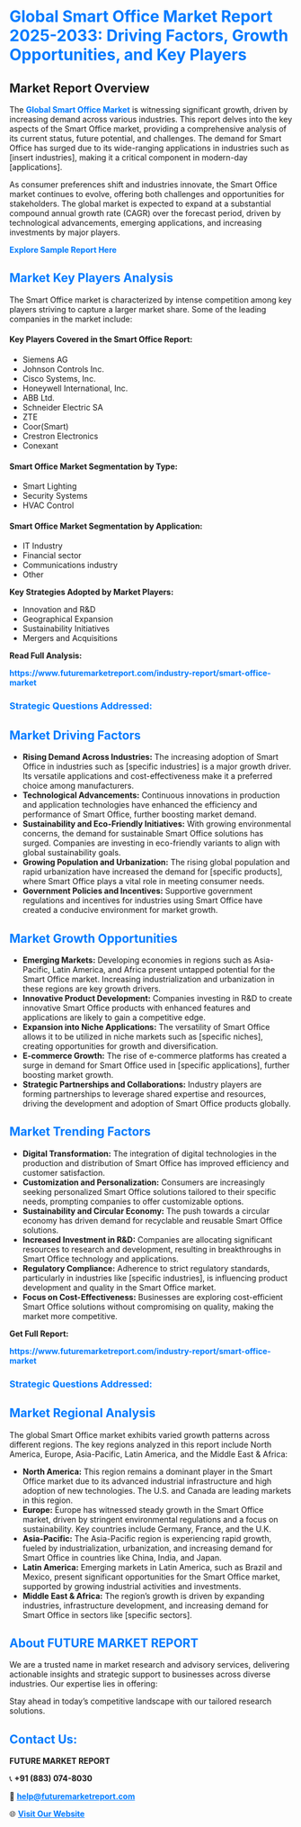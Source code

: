 <h1 style="color: #007BFF;">Global Smart Office Market Report 2025-2033: Driving Factors, Growth Opportunities, and Key Players</h1>

<section id="overview">
<h2>Market Report Overview</h2>
<p>The <a href="https://www.futuremarketreport.com/industry-report/smart-office-market" style="color: #007BFF; text-decoration: none;"><strong>Global Smart Office Market</strong></a> is witnessing significant growth, driven by increasing demand across various industries. This report delves into the key aspects of the Smart Office market, providing a comprehensive analysis of its current status, future potential, and challenges. The demand for Smart Office has surged due to its wide-ranging applications in industries such as [insert industries], making it a critical component in modern-day [applications].</p>
<p>As consumer preferences shift and industries innovate, the Smart Office market continues to evolve, offering both challenges and opportunities for stakeholders. The global market is expected to expand at a substantial compound annual growth rate (CAGR) over the forecast period, driven by technological advancements, emerging applications, and increasing investments by major players.</p>
</section>

<section id="overview">
<p><a href="https://www.futuremarketreport.com/request-sample/reportId=101147" style="color: #007BFF; text-decoration: none;"><strong>Explore Sample Report Here</strong></a></p>
</section>

<section id="key-players">
<h2 style="color: #007BFF;">Market Key Players Analysis</h2>
<p>The Smart Office market is characterized by intense competition among key players striving to capture a larger market share. Some of the leading companies in the market include:</p>
<h4>Key Players Covered in the Smart Office Report:</h4>
<ul><li>Siemens AG</li><li>Johnson Controls Inc.</li><li>Cisco Systems, Inc.</li><li>Honeywell International, Inc.</li><li>ABB Ltd.</li><li>Schneider Electric SA</li><li>ZTE</li><li>Coor(Smart)</li><li>Crestron Electronics</li><li>Conexant</li></ul>
<h4>Smart Office Market Segmentation by Type:</h4>
<ul><li>Smart Lighting</li><li>Security Systems</li><li>HVAC Control</li></ul>

<h4>Smart Office Market Segmentation by Application:</h4>
<ul><li>IT Industry</li><li>Financial sector</li><li>Communications industry</li><li>Other</li></ul>
<p><strong>Key Strategies Adopted by Market Players:</strong></p>
<ul>
<li>Innovation and R&D</li>
<li>Geographical Expansion</li>
<li>Sustainability Initiatives</li>
<li>Mergers and Acquisitions</li>
</ul>
</section>

<section>
<p><strong>Read Full Analysis: </strong></p><a href="https://www.futuremarketreport.com/industry-report/smart-office-market" style="color: #007BFF; text-decoration: none;"><strong>https://www.futuremarketreport.com/industry-report/smart-office-market</strong></a>
<h3 style="color: #007BFF;">Strategic Questions Addressed:</h3>
</section>

<section id="driving-factors">
<h2 style="color: #007BFF;">Market Driving Factors</h2>
<ul>
<li><strong>Rising Demand Across Industries:</strong> The increasing adoption of Smart Office in industries such as [specific industries] is a major growth driver. Its versatile applications and cost-effectiveness make it a preferred choice among manufacturers.</li>
<li><strong>Technological Advancements:</strong> Continuous innovations in production and application technologies have enhanced the efficiency and performance of Smart Office, further boosting market demand.</li>
<li><strong>Sustainability and Eco-Friendly Initiatives:</strong> With growing environmental concerns, the demand for sustainable Smart Office solutions has surged. Companies are investing in eco-friendly variants to align with global sustainability goals.</li>
<li><strong>Growing Population and Urbanization:</strong> The rising global population and rapid urbanization have increased the demand for [specific products], where Smart Office plays a vital role in meeting consumer needs.</li>
<li><strong>Government Policies and Incentives:</strong> Supportive government regulations and incentives for industries using Smart Office have created a conducive environment for market growth.</li>
</ul>
</section>

<section id="growth-opportunities">
<h2 style="color: #007BFF;">Market Growth Opportunities</h2>
<ul>
<li><strong>Emerging Markets:</strong> Developing economies in regions such as Asia-Pacific, Latin America, and Africa present untapped potential for the Smart Office market. Increasing industrialization and urbanization in these regions are key growth drivers.</li>
<li><strong>Innovative Product Development:</strong> Companies investing in R&D to create innovative Smart Office products with enhanced features and applications are likely to gain a competitive edge.</li>
<li><strong>Expansion into Niche Applications:</strong> The versatility of Smart Office allows it to be utilized in niche markets such as [specific niches], creating opportunities for growth and diversification.</li>
<li><strong>E-commerce Growth:</strong> The rise of e-commerce platforms has created a surge in demand for Smart Office used in [specific applications], further boosting market growth.</li>
<li><strong>Strategic Partnerships and Collaborations:</strong> Industry players are forming partnerships to leverage shared expertise and resources, driving the development and adoption of Smart Office products globally.</li>
</ul>
</section>

<section id="trending-factors">
<h2 style="color: #007BFF;">Market Trending Factors</h2>
<ul>
<li><strong>Digital Transformation:</strong> The integration of digital technologies in the production and distribution of Smart Office has improved efficiency and customer satisfaction.</li>
<li><strong>Customization and Personalization:</strong> Consumers are increasingly seeking personalized Smart Office solutions tailored to their specific needs, prompting companies to offer customizable options.</li>
<li><strong>Sustainability and Circular Economy:</strong> The push towards a circular economy has driven demand for recyclable and reusable Smart Office solutions.</li>
<li><strong>Increased Investment in R&D:</strong> Companies are allocating significant resources to research and development, resulting in breakthroughs in Smart Office technology and applications.</li>
<li><strong>Regulatory Compliance:</strong> Adherence to strict regulatory standards, particularly in industries like [specific industries], is influencing product development and quality in the Smart Office market.</li>
<li><strong>Focus on Cost-Effectiveness:</strong> Businesses are exploring cost-efficient Smart Office solutions without compromising on quality, making the market more competitive.</li>
</ul>
</section>

<section>
<p><strong>Get Full Report: </strong></p><a href="https://www.futuremarketreport.com/industry-report/smart-office-market" style="color: #007BFF; text-decoration: none;"><strong>https://www.futuremarketreport.com/industry-report/smart-office-market</strong></a>
<h3 style="color: #007BFF;">Strategic Questions Addressed:</h3>
</section>


<section id="regional-analysis">
<h2 style="color: #007BFF;">Market Regional Analysis</h2>
<p>The global Smart Office market exhibits varied growth patterns across different regions. The key regions analyzed in this report include North America, Europe, Asia-Pacific, Latin America, and the Middle East & Africa:</p>
<ul>
<li><strong>North America:</strong> This region remains a dominant player in the Smart Office market due to its advanced industrial infrastructure and high adoption of new technologies. The U.S. and Canada are leading markets in this region.</li>
<li><strong>Europe:</strong> Europe has witnessed steady growth in the Smart Office market, driven by stringent environmental regulations and a focus on sustainability. Key countries include Germany, France, and the U.K.</li>
<li><strong>Asia-Pacific:</strong> The Asia-Pacific region is experiencing rapid growth, fueled by industrialization, urbanization, and increasing demand for Smart Office in countries like China, India, and Japan.</li>
<li><strong>Latin America:</strong> Emerging markets in Latin America, such as Brazil and Mexico, present significant opportunities for the Smart Office market, supported by growing industrial activities and investments.</li>
<li><strong>Middle East & Africa:</strong> The region’s growth is driven by expanding industries, infrastructure development, and increasing demand for Smart Office in sectors like [specific sectors].</li>
</ul>
</section>

<footer>
<h2 style="color: #007BFF;">About FUTURE MARKET REPORT</h2>
<p>We are a trusted name in market research and advisory services, delivering actionable insights and strategic support to businesses across diverse industries. Our expertise lies in offering:</p>

<p>Stay ahead in today’s competitive landscape with our tailored research solutions.</p>

<h2 style="color: #007BFF;">Contact Us:</h2>
<p><strong>FUTURE MARKET REPORT</strong></p>
<p>📞 <strong>+91 (883) 074-8030</strong></p>
<p>📧 <strong><a href="mailto:help@futuremarketreport.com" style="color: #007BFF;">help@futuremarketreport.com</a></strong></p>
<p>🌐 <strong><a href="https://www.futuremarketreport.com/" style="color: #007BFF;">Visit Our Website</a></strong></p>
</footer>